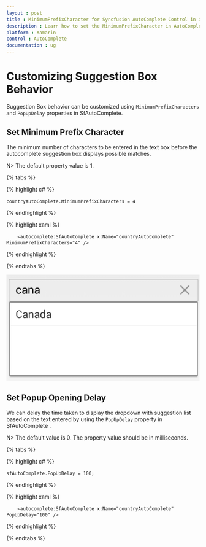 ```yaml
---
layout : post
title : MinimumPrefixCharacter for Syncfusion AutoComplete Control in Xamarin.Forms
description : Learn how to set the MinimumPrefixCharacter in AutoComplete
platform : Xamarin
control : AutoComplete
documentation : ug
---
```


# Customizing Suggestion Box Behavior

Suggestion Box behavior can be customized using `MinimumPrefixCharacters` and `PopUpDelay` properties in SfAutoComplete.

## Set Minimum Prefix Character

The minimum number of characters to be entered in the text box before the autocomplete suggestion box displays possible matches. 

N> The default property value is 1.
	
{% tabs %}	
	
{% highlight c# %}
	
	countryAutoComplete.MinimumPrefixCharacters = 4
	 
{% endhighlight %}

{% highlight xaml %}

  		<autocomplete:SfAutoComplete x:Name="countryAutoComplete"  MinimumPrefixCharacters="4" />

{% endhighlight %}

{% endtabs %}
	
![](images/minimumprefixcharacter.png)

## Set Popup Opening Delay

We can delay the time taken to display the dropdown with suggestion list based on the text entered by using the `PopUpDelay` property in SfAutoComplete .

N> The default value is 0. The property value should be in milliseconds.

{% tabs %}

{% highlight c# %}
	
	sfAutoComplete.PopUpDelay = 100;
	 
{% endhighlight %}

{% highlight xaml %}

  		<autocomplete:SfAutoComplete x:Name="countryAutoComplete" PopUpDelay="100" />

{% endhighlight %}

{% endtabs %}
	
